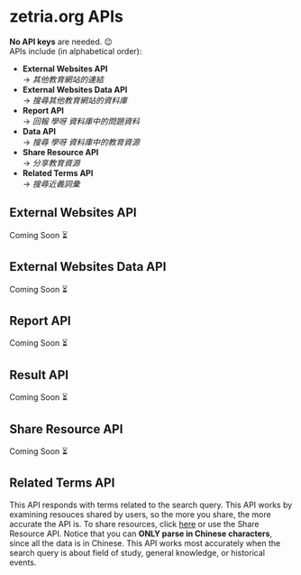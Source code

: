 # zetria.org APIs  

**No API keys** are needed. 😉  
APIs include (in alphabetical order):  
  
- **External Websites API**  
 -> *其他教育網站的連結*
- **External Websites Data API**  
 -> *搜尋其他教育網站的資料庫*
- **Report API**  
 -> *回報 學呀 資料庫中的問題資料*
- **Data API**  
 -> *搜尋 學呀 資料庫中的教育資源*
- **Share Resource API**  
 -> *分享教育資源*
- **Related Terms API**  
 -> *搜尋近義詞彙*
    
## External Websites API
Coming Soon ⏳  

## External Websites Data API
Coming Soon ⏳  
  
## Report API
Coming Soon ⏳  
  
## Result API
Coming Soon ⏳  
  
## Share Resource API
Coming Soon ⏳  
  
## Related Terms API
This API responds with terms related to the search query. This API works by examining resouces shared by users, so the more you share, the more accurate the API is. To share resources, click [here](https://zetria.org/share) or use the Share Resource API. Notice that you can **ONLY parse in Chinese characters**, since all the data is in Chinese. This API works most accurately when the search query is about field of study, general knowledge, or historical events.
  

